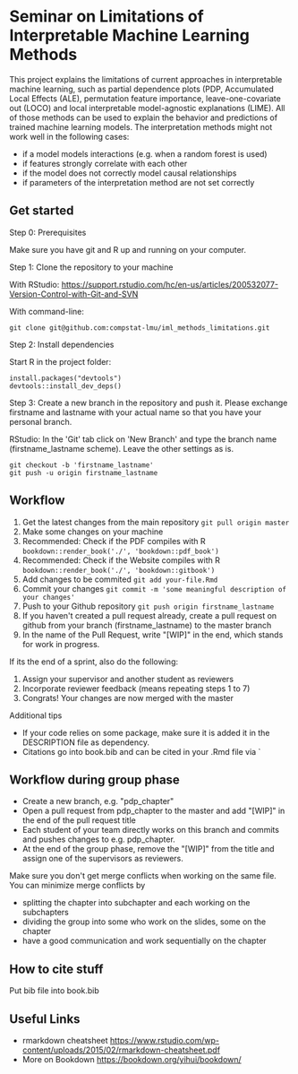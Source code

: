 # Seminar on Limitations of Interpretable Machine Learning Methods

This project explains the limitations of current approaches in interpretable machine learning, such as partial dependence plots (PDP, Accumulated Local Effects (ALE), permutation feature importance, leave-one-covariate out (LOCO) and local interpretable model-agnostic explanations (LIME).
All of those methods can be used to explain the behavior and predictions of trained machine learning models.
The interpretation methods might not work well in the following cases:

- if a model models interactions (e.g. when a random forest is used)
- if features strongly correlate with each other
- if the model does not correctly model causal relationships
- if parameters of the interpretation method are not set correctly

## Get started

Step 0: Prerequisites

Make sure you have git and R up and running on your computer.


Step 1: Clone the repository to your machine

With RStudio: https://support.rstudio.com/hc/en-us/articles/200532077-Version-Control-with-Git-and-SVN

With command-line:
```
git clone git@github.com:compstat-lmu/iml_methods_limitations.git
```

Step 2: Install dependencies

Start R in the project folder:

```
install.packages("devtools")
devtools::install_dev_deps()
```

Step 3: Create a new branch in the repository and push it. Please exchange firstname and lastname with your actual name so that you have your personal branch.

RStudio: In the 'Git' tab click on 'New Branch' and type the branch name (firstname_lastname scheme). Leave the other settings as is.
```
git checkout -b 'firstname_lastname'
git push -u origin firstname_lastname
```

## Workflow

1. Get the latest changes from the main repository `git pull origin master`
1. Make some changes on your machine
1. Recommended: Check if the PDF compiles with R `bookdown::render_book('./', 'bookdown::pdf_book')`
1. Recommended: Check if the Website compiles with R `bookdown::render_book('./', 'bookdown::gitbook')`
1. Add changes to be commited `git add your-file.Rmd`
1. Commit your changes `git commit -m 'some meaningful description of your changes'`
1. Push to your Github repository `git push origin firstname_lastname`
1. If you haven't created a pull request already, create a pull request on github from your branch (firstname_lastname) to the master branch
1. In the name of the Pull Request, write "[WIP]" in the end, which stands for work in progress.

If its the end of a sprint, also do the following:
1. Assign your supervisor and another student as reviewers
1. Incorporate reviewer feedback (means repeating steps 1 to 7)
1. Congrats! Your changes are now merged with the master

Additional tips

- If your code relies on some package, make sure it is added it in the DESCRIPTION file as dependency.
- Citations go into book.bib and can be cited in your .Rmd file via `

## Workflow during group phase

- Create a new branch, e.g. "pdp_chapter"
- Open a pull request from pdp_chapter to the master and add "[WIP]" in the end of the pull request title
- Each student of your team directly works on this branch and commits and pushes changes to e.g. pdp_chapter.
- At the end of the group phase, remove the "[WIP]" from the title and assign one of the supervisors as reviewers.

Make sure you don't get merge conflicts when working on the same file.
You can minimize merge conflicts by
- splitting the chapter into subchapter and each working on the subchapters
- dividing the group into some who work on the slides, some on the chapter
- have a good communication and work sequentially on the chapter


## How to cite stuff
Put bib file into book.bib

## Useful Links

- rmarkdown cheatsheet https://www.rstudio.com/wp-content/uploads/2015/02/rmarkdown-cheatsheet.pdf
- More on Bookdown https://bookdown.org/yihui/bookdown/

